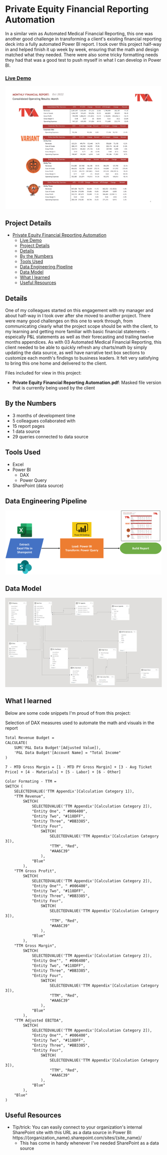 # Private Equity Financial Reporting Automation

In a similar vein as Automated Medical Financial Reporting, this one was another good challenge in transforming a client's existing financial reporting deck into a fully automated Power BI report. I took over this project half-way in and helped finish it up week by week, ensuring that the math and design matched what they needed. There were also some tricky formatting needs they had that was a good test to push myself in what I can develop in Power BI.

### [Live Demo](https://app.powerbi.com/view?r=eyJrIjoiZmNhNDg1NjctZGNiMy00YWI3LWEyN2YtOWY1NGY0MDZkYTNjIiwidCI6ImY3N2E4MGM5LTY5MTAtNGJkYy1iNjFiLTgxNzA2NmQ1NmI0NiIsImMiOjJ9)

!["Report"](./Private%20Equity%20Financial%20Reporting%20Automation.jpg)

## Project Details
- [Private Equity Financial Reporting Automation](#private-equity-financial-reporting-automation)
    - [Live Demo](#live-demo)
  - [Project Details](#project-details)
  - [Details](#details)
  - [By the Numbers](#by-the-numbers)
  - [Tools Used](#tools-used)
  - [Data Engineering Pipeline](#data-engineering-pipeline)
  - [Data Model](#data-model)
  - [What I learned](#what-i-learned)
  - [Useful Resources](#useful-resources)

## Details

One of my colleagues started on this engagement with my manager and about half-way in I took over after she moved to another project. There were many good challenges on this one to work through, from communicating clearly what the project scope should be with the client, to my learning and getting more familiar with basic financial statements - espeically P&L statements as well as their forecasting and trailing twelve months appendices. As with 03 Automated Medical Financial Reporting, this client needed to be able to quickly refresh any charts/math by simply updating the data source, as well have narrative text box sections to customize each month's findings to business leaders. It felt very satisfying to bring this one home and delivered to the client.

Files included for view in this project:
- **Private Equity Financial Reporting Automation.pdf**: Masked file version that is currently being used by the client

## By the Numbers

- 3 months of development time
- 5 colleagues collaborated with
- 15 report pages
- 1 data source
- 29 queries connected to data source

## Tools Used

- Excel
- Power BI
  - DAX
  - Power Query
- SharePoint (data source)

## Data Engineering Pipeline

!["Pipeline"](./Private%20Equity%20Financial%20Reporting%20Automation%20Pipeline.png)

## Data Model

!["Data Model"](./Private%20Equity%20Financial%20Reporting%20Automation%20Data%20Model.JPG)

## What I learned

Below are some code snippets I'm proud of from this project:

Selection of DAX measures used to automate the math and visuals in the report
```DAX
Total Revenue Budget = 
CALCULATE(
    SUM('P&L Data Budget'[Adjusted Value]), 
    'P&L Data Budget'[Account Name] = "Total Income"
)
```

```DAX
7 - MTD Gross Margin = [1 - MTD PY Gross Margin] + [3 - Avg Ticket Price] + [4 - Materials] + [5 - Labor] + [6 - Other]
```

```DAX
Color Formating - TTM = 
SWITCH ( 
    SELECTEDVALUE('TTM Appendix'[Calculation Category 1]),
    "TTM Revenue", 
        SWITCH(
            SELECTEDVALUE('TTM Appendix'[Calculation Category 2]),
            "Entity One", " #006400",
            "Entity Two", "#118DFF",
            "Entity Three", "#BB3385",
            "Entity Four",
                SWITCH(
                    SELECTEDVALUE('TTM Appendix'[Calculation Category 3]),
                    "TTM", "Red",
                    "#AA6C39"
                ),
            "Blue"
        ),
    "TTM Gross Profit",
        SWITCH(
            SELECTEDVALUE('TTM Appendix'[Calculation Category 2]),
            "Entity One"", " #006400",
            "Entity Two", "#118DFF",
            "Entity Three", "#BB3385",
            "Entity Four",
                SWITCH(
                    SELECTEDVALUE('TTM Appendix'[Calculation Category 3]),
                    "TTM", "Red",
                    "#AA6C39"
                ),
            "Blue"
        ),
    "TTM Gross Margin",
        SWITCH(
            SELECTEDVALUE('TTM Appendix'[Calculation Category 2]),
            "Entity One"", " #006400",
            "Entity Two", "#118DFF",
            "Entity Three", "#BB3385",
            "Entity Four",
                SWITCH(
                    SELECTEDVALUE('TTM Appendix'[Calculation Category 3]),
                    "TTM", "Red",
                    "#AA6C39"
                ),
            "Blue"
        ),
    "TTM Adjusted EBITDA",
        SWITCH(
            SELECTEDVALUE('TTM Appendix'[Calculation Category 2]),
            "Entity One"", " #006400",
            "Entity Two", "#118DFF",
            "Entity Three", "#BB3385",
            "Entity Four",
                SWITCH(
                    SELECTEDVALUE('TTM Appendix'[Calculation Category 3]),
                    "TTM", "Red",
                    "#AA6C39"
                ),
            "Blue"
        ),
    "Blue"
)
```

## Useful Resources

- Tip/trick: You can easily connect to your organization's internal SharePoint site with this URL as a data source in Power BI: https://{organization_name}.sharepoint.com/sites/{site_name}/
  - This has come in handy whenever I've needed SharePoint as a data source